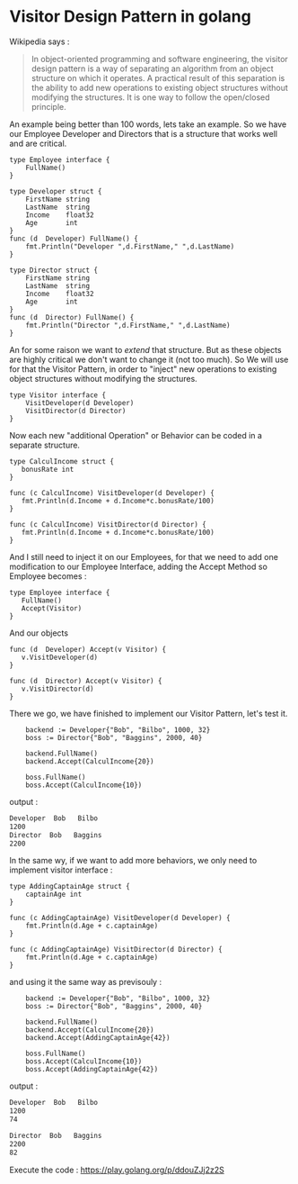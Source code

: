 # Visitor Design Pattern in golang

Wikipedia says :

> In object-oriented programming and software engineering, the visitor design pattern is a way of separating an algorithm from an object structure on which it operates. A practical result of this separation is the ability to add new operations to existing object structures without modifying the structures. It is one way to follow the open/closed principle.

An example being better than 100 words, lets take an example.
So we have our Employee Developer and Directors that is a structure that works well and are critical.

```golang
type Employee interface {
	FullName()
}

type Developer struct {
	FirstName string
	LastName  string
	Income    float32
	Age 	  int
}
func (d  Developer) FullName() {
	fmt.Println("Developer ",d.FirstName," ",d.LastName)
}

type Director struct {
	FirstName string
	LastName  string
	Income    float32
	Age       int
}
func (d  Director) FullName() {
	fmt.Println("Director ",d.FirstName," ",d.LastName)
}
```

An for some raison we want to *extend* that structure. But as these objects are highly critical we don't want to change it (not too much).
So We will use for that the Visitor Pattern, in order to "inject" new operations to existing object structures without modifying the structures.

```golang
type Visitor interface {
	VisitDeveloper(d Developer)
	VisitDirector(d Director)
}
```
 
 Now each new "additional Operation" or Behavior can be coded in a separate structure.

 ```golang
 type CalculIncome struct {
	bonusRate int
}

func (c CalculIncome) VisitDeveloper(d Developer) {
	fmt.Println(d.Income + d.Income*c.bonusRate/100)
}

func (c CalculIncome) VisitDirector(d Director) {
	fmt.Println(d.Income + d.Income*c.bonusRate/100)
}
 ```

 And I still need to inject it on our Employees, for that we need to add one modification to our Employee Interface, adding the Accept Method so Employee becomes :

 ```golang
type Employee interface {
	FullName()
	Accept(Visitor)
}
 ```

 And our objects 

 ```golang
func (d  Developer) Accept(v Visitor) {
	v.VisitDeveloper(d)
}

func (d  Director) Accept(v Visitor) {
	v.VisitDirector(d)
}
 ```

There we go, we have finished to implement our Visitor Pattern, let's test it.

```golang
    backend := Developer{"Bob", "Bilbo", 1000, 32}
	boss := Director{"Bob", "Baggins", 2000, 40}

	backend.FullName()
	backend.Accept(CalculIncome{20})

	boss.FullName()
	boss.Accept(CalculIncome{10})
```

output :
```bash
Developer  Bob   Bilbo
1200
Director  Bob   Baggins
2200
```

In the same wy, if we want to add more behaviors, we only need to implement visitor interface :

```golang
type AddingCaptainAge struct {
	captainAge int
}

func (c AddingCaptainAge) VisitDeveloper(d Developer) {
	fmt.Println(d.Age + c.captainAge)
}

func (c AddingCaptainAge) VisitDirector(d Director) {
	fmt.Println(d.Age + c.captainAge)
}
```

and using it the same way as previsouly :
```golang
    backend := Developer{"Bob", "Bilbo", 1000, 32}
	boss := Director{"Bob", "Baggins", 2000, 40}

	backend.FullName()
	backend.Accept(CalculIncome{20})
	backend.Accept(AddingCaptainAge{42})

	boss.FullName()
	boss.Accept(CalculIncome{10})
	boss.Accept(AddingCaptainAge{42})
```

output :

```bash
Developer  Bob   Bilbo
1200
74

Director  Bob   Baggins
2200
82
```

Execute the code : https://play.golang.org/p/ddouZJj2z2S

